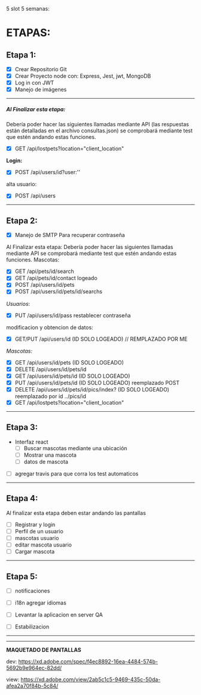 5 slot 5 semanas:

# ETAPAS:

## Etapa 1:

- [x] Crear Repositorio Git
- [x] Crear Proyecto node con:
      Express, Jest, jwt, MongoDB
- [x] Log in con JWT
- [x] Manejo de imágenes

---

##### Al Finalizar esta etapa:

Debería poder hacer las siguientes llamadas mediante API
(las respuestas están detalladas en el archivo consultas.json)
se comprobará mediante test que estén andando estas funciones.

- [x] GET /api/lostpets?location="client_location"

**Login:**

- [x] POST /api/users/id?user:''

alta usuario:

- [x] POST /api/users

---

## Etapa 2:

- [x] Manejo de SMTP Para recuperar contraseña

Al Finalizar esta etapa:
Debería poder hacer las siguientes llamadas mediante API
se comprobará mediante test que estén andando estas funciones.
Mascotas:

- [x] GET /api/pets/id/search
- [x] GET /api/pets/id/contact logeado
- [x] POST /api/users/id/pets
- [x] POST /api/users/id/pets/id/searchs

_Usuarios_:

- [x] PUT /api/users/id/pass restablecer contraseña

modificacion y obtencion de datos:

- [x] GET/PUT /api/users/id (ID SOLO LOGEADO) // REMPLAZADO POR ME

_Mascotas:_

- [x] GET /api/users/id/pets (ID SOLO LOGEADO)
- [x] DELETE /api/users/id/pets/id
- [x] GET /api/users/id/pets/id (ID SOLO LOGEADO)
- [x] PUT /api/users/id/pets/id (ID SOLO LOGEADO)
      reemplazado POST
- [x] DELETE /api/users/id/pets/id/pics/index? (ID SOLO LOGEADO)
      reemplazado por id ../pics/id
- [x] GET /api/lostpets?location="client_location"

---

## Etapa 3:

- Interfaz react
  - [ ] Buscar mascotas mediante una ubicación
  - [ ] Mostrar una mascota
  - [ ] datos de mascota
- [ ] agregar travis para que corra los test automaticos

---

## Etapa 4:

Al finalizar esta etapa deben estar andando las pantallas

- [ ] Registrar y login
- [ ] Perfil de un usuario
- [ ] mascotas usuario
- [ ] editar mascota usuario
- [ ] Cargar mascota

---

## Etapa 5:

- [ ] notificaciones

- [ ] i18n agregar idiomas
- [ ] Levantar la aplicacion en server QA
- [ ] Estabilizacion

---

---

**MAQUETADO DE PANTALLAS**

dev:
https://xd.adobe.com/spec/f4ec8892-16ea-4484-574b-5692b9e964ec-82dd/

view:
https://xd.adobe.com/view/2ab5c1c5-9469-435c-50da-afea2a70f84b-5c84/
